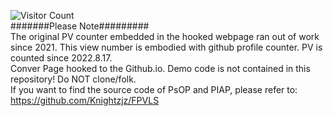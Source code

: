 ![Visitor Count](https://profile-counter.glitch.me/Knightzjz/count.svg) <br />
#######Please Note######### <br />
The original PV counter embedded in the hooked webpage ran out of work since 2021. This view number is embodied with github profile counter. PV is counted since 2022.8.17.<br />
Conver Page hooked to the Github.io. Demo code is not contained in this repository! Do NOT clone/folk. <br />
If you want to find the source code of PsOP and PIAP, please refer to: https://github.com/Knightzjz/FPVLS<br />
